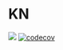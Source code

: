 # KN

![](https://github.com/KenanBek/kn/workflows/be-se/badge.svg)
[![codecov](https://codecov.io/gh/KenanBek/kn/branch/master/graph/badge.svg?token=Oe9rEFc9l7)](https://codecov.io/gh/KenanBek/kn)
